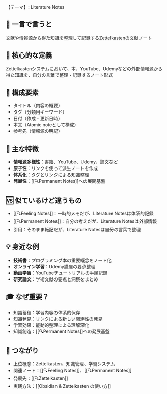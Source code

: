 【テーマ】: Literature Notes

## 📝 一言で言うと
文献や情報源から得た知識を整理して記録するZettelkastenの文献ノート

## 🎯 核心的な定義
Zettelkastenシステムにおいて、本、YouTube、Udemyなどの外部情報源から得た知識を、自分の言葉で整理・記録するノート形式

## 🔗 構成要素
- タイトル（内容の概要）
- タグ（分類用キーワード）
- 日付（作成・更新日時）
- 本文（Atomic noteとして構成）
- 参考先（情報源の明記）

## 🌟 主な特徴
- **情報源多様性**：書籍、YouTube、Udemy、論文など
- **原子性**：リンクを使って派生ノートを作成
- **体系化**：タグとリンクによる知識整理
- **発展性**：[[🔍Permanent Notes]]への展開基盤

## 🆚 似ているけど違うもの
- [[🔍Feeling Notes]]：一時的メモだが、Literature Notesは体系的記録
- [[🔍Permanent Notes]]：自分の考えだが、Literature Notesは外部情報
- 引用：そのまま転記だが、Literature Notesは自分の言葉で整理

## 💡 身近な例
- **技術書**：プログラミング本の重要概念をノート化
- **オンライン学習**：Udemy講座の要点整理
- **動画学習**：YouTubeチュートリアルの手順記録
- **研究論文**：学術文献の要点と洞察をまとめ

## 🎓 なぜ重要？
- 知識蓄積：学習内容の体系的保存
- 知識発見：リンクによる新しい関連性の発見
- 学習効果：能動的整理による理解深化
- 知識創造：[[🔍Permanent Notes]]への発展基盤

## 🔄 つながり
- 上位概念：Zettelkasten、知識管理、学習システム
- 関連ノート：[[🔍Feeling Notes]]、[[🔍Permanent Notes]]
- 発展先：[[🔍Zettelkasten]]
- 実践方法：[[Obsidian & Zettelkasten の使い方]]
